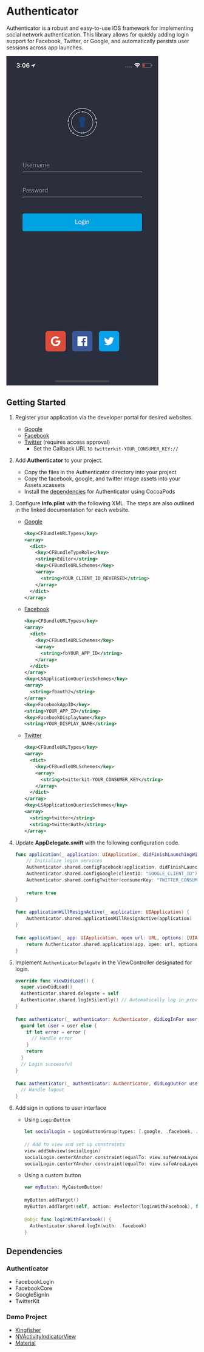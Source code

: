 # Authenticator

Authenticator is a robust and easy-to-use iOS framework for implementing social network authentication. This library allows for quickly adding login support for Facebook, Twitter, or Google, and automatically persists user sessions across app launches.

![Login](./Screenshots/Login.png)

## Getting Started
1. Register your application via the developer portal for desired websites.
    - [Google](console.cloud.google.com)
    - [Facebook](https://developers.facebook.com/apps)
    - [Twitter](https://developer.twitter.com/) (requires access approval)    
        - Set the Callback URL to `twitterkit-YOUR_CONSUMER_KEY://`


2. Add **Authenticator** to your project.
    - Copy the files in the Authenticator directory into your project
    - Copy the facebook, google, and twitter image assets into your Assets.xcassets
    - Install the [dependencies](#Dependencies) for Authenticator using CocoaPods


3. Configure **Info.plist** with the following XML. The steps are also outlined in the linked documentation for each website.
    - [Google](https://developers.google.com/identity/sign-in/ios/start-integrating)
        ```xml
        <key>CFBundleURLTypes</key>
        <array>
          <dict>
            <key>CFBundleTypeRole</key>
            <string>Editor</string>
            <key>CFBundleURLSchemes</key>
            <array>
              <string>YOUR_CLIENT_ID_REVERSED</string>
            </array>
          </dict>
        </array>
        ```
    - [Facebook](https://developers.facebook.com/docs/facebook-login/ios/)
        ```xml
        <key>CFBundleURLTypes</key>
        <array>
          <dict>
            <key>CFBundleURLSchemes</key>
            <array>
              <string>fbYOUR_APP_ID</string>
            </array>
          </dict>
        </array>
        <key>LSApplicationQueriesSchemes</key>
        <array>
          <string>fbauth2</string>
        </array>
        <key>FacebookAppID</key>
        <string>YOUR_APP_ID</string>
        <key>FacebookDisplayName</key>
        <string>YOUR_DISPLAY_NAME</string>
        ```
    - [Twitter](https://github.com/twitter/twitter-kit-ios/wiki/Installation)
        ```xml
        <key>CFBundleURLTypes</key>
        <array>
          <dict>
            <key>CFBundleURLSchemes</key>
            <array>
              <string>twitterkit-YOUR_CONSUMER_KEY</string>
            </array>
          </dict>
        </array>
        <key>LSApplicationQueriesSchemes</key>
        <array>
          <string>twitter</string>
          <string>twitterAuth</string>
        </array>
        ```


4. Update **AppDelegate.swift** with the following configuration code.
      ```swift
      func application(_ application: UIApplication, didFinishLaunchingWithOptions launchOptions: [UIApplicationLaunchOptionsKey: Any]?) -> Bool {
          // Initialize login services
          Authenticator.shared.configFacebook(application, didFinishLaunchingWithOptions: launchOptions)
          Authenticator.shared.configGoogle(clientID: "GOOGLE_CLIENT_ID")
          Authenticator.shared.configTwitter(consumerKey: "TWITTER_CONSUMER_KEY", consumerSecret: "TWITTER_CONSUMER_SECRET")

          return true
      }

      func applicationWillResignActive(_ application: UIApplication) {
          Authenticator.shared.applicationWillResignActive(application)
      }

      func application(_ app: UIApplication, open url: URL, options: [UIApplicationOpenURLOptionsKey : Any] = [:]) -> Bool {
          return Authenticator.shared.application(app, open: url, options: options)
      }
      ```

5. Implement `AuthenticatorDelegate` in the ViewController designated for login.
      ```swift
      override func viewDidLoad() {
        super.viewDidLoad()
        Authenticator.shared.delegate = self
        Authenticator.shared.logInSilently() // Automatically log in previously authenticated user
      }

      func authenticator(_ authenticator: Authenticator, didLogInFor user: User?, withError error: Error?) {
        guard let user = user else {
          if let error = error {
            // Handle error
          }
          return
        }
        // Login successful
      }

      func authenticator(_ authenticator: Authenticator, didLogOutFor user: User?, withError error: Error?) {
        // Handle logout  
      }
      ```

6. Add sign in options to user interface
    - Using `LoginButton`
        ```swift
        let socialLogin = LoginButtonGroup(types: [.google, .facebook, .twitter])

        // Add to view and set up constraints
        view.addSubview(socialLogin)
        socialLogin.centerXAnchor.constraint(equalTo: view.safeAreaLayoutGuide.centerXAnchor).isActive = true
        socialLogin.centerYAnchor.constraint(equalTo: view.safeAreaLayoutGuide.centerYAnchor).isActive = true
        ```

    - Using a custom button
        ```swift
        var myButton: MyCustomButton!

        myButton.addTarget()
        myButton.addTarget(self, action: #selector(loginWithFacebook), for: .touchUpInside)

        @objc func loginWithFacebook() {
          Authenticator.shared.logIn(with: .facebook)
        }
        ```

## Dependencies
### Authenticator
- FacebookLogin
- FacebookCore
- GoogleSignIn
- TwitterKit

### Demo Project
- [Kingfisher](https://github.com/onevcat/Kingfisher)
- [NVActivityIndicatorView](https://github.com/ninjaprox/NVActivityIndicatorView)
- [Material](https://github.com/CosmicMind/Material)
